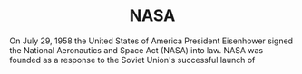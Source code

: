 <h1 align="center"> NASA </h1>
<p> On July 29, 1958 the United States of America President Eisenhower signed the National Aeronautics and Space Act (NASA) into law.
NASA was founded as a response to the Soviet Union's successful launch of <a href="(https://en.wikipedia.org/wiki/Sputnik_1)Sputnik</a> </p>


